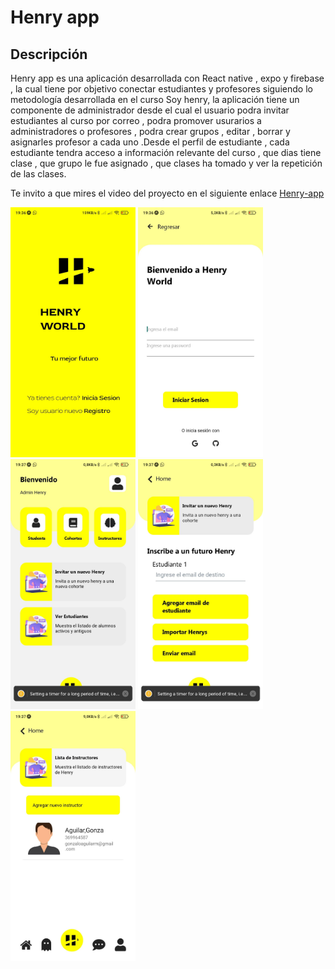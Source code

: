 # Henry app
## Descripción 
Henry app es una aplicación desarrollada con React native , expo y firebase , la cual tiene por objetivo conectar estudiantes y profesores siguiendo lo metodología desarrollada en el curso Soy henry, la aplicación tiene un componente de administrador desde el cual el usuario podra invitar estudiantes al curso por correo , podra promover usurarios a administradores o profesores , podra crear grupos , editar , borrar  y asignarles profesor a cada uno .Desde el perfil de estudiante , cada estudiante tendra acceso a información relevante del curso , que dias tiene clase , que grupo le fue asignado , que clases ha tomado y ver la repetición de las clases.

Te invito  a que mires el video del proyecto en el siguiente enlace [Henry-app](https://vimeo.com/512744811)

<div >
<img src="/assets/portada.jpg" alt="drawing" width="200"/>
<img src="/assets/login.jpg" alt="drawing" width="200"/>
<img src="/assets/1.jpg" alt="drawing" width="200"/>
<img src="/assets/2.jpg" alt="drawing" width="200"/>
<img src="/assets/3.jpg" alt="drawing" width="200"/>

</div>

